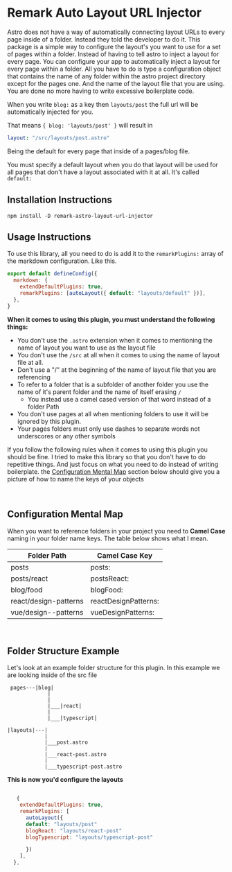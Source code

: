 # Remark Auto Layout URL Injector

Astro does not have a way of automatically connecting layout URLs to every page inside of a folder. Instead they told the developer to do it.
This package is a simple way to configure the layout's you want to use for a set of pages within a folder.
Instead of having to tell astro to inject a layout for every page. You can configure your app to automatically inject a layout for every page within a folder.
All you have to do is type a configuration object that contains the name of any folder within the astro project directory except for the pages one. And the name of the layout file that you are using. You are done no more having to write excessive boilerplate code.

When you write `blog:` as a key then `layouts/post` the full url will be automatically injected for you.

That means `{ blog: 'layouts/post' }` will result in

```yaml
layout: "/src/layouts/post.astro"
```

Being the default for every page that inside of a pages/blog file.

You must specify a default layout when you do that layout will be used for all pages that don't have a layout associated with it at all.
It's called `default:`

## Installation Instructions

```
npm install -D remark-astro-layout-url-injector
```

## Usage Instructions

To use this library, all you need to do is add it to the `remarkPlugins:` array of the markdown configuration. Like this.

```js
export default defineConfig({
  markdown: {
    extendDefaultPlugins: true,
    remarkPlugins: [autoLayout({ default: "layouts/default" })],
  },
}
```

**When it comes to using this plugin, you must understand the following things:**

- You don't use the `.astro` extension when it comes to mentioning the name of layout you want to use as the layout file
- You don't use the `/src` at all when it comes to using the name of layout file at all.
- Don't use a "/" at the beginning of the name of layout file that you are referencing
- To refer to a folder that is a subfolder of another folder you use the name of it's parent folder and the name of itself erasing `/`
  - You instead use a camel cased version of that word instead of a folder Path
- You don't use pages at all when mentioning folders to use it will be ignored by this plugin.
- Your pages folders must only use dashes to separate words not underscores or any other symbols

If you follow the following rules when it comes to using this plugin you should be fine. I tried to make this library so that you don't have to do repetitive things. And just focus on what you need to do instead of writing boilerplate. the [Configuration Mental Map](#configuration-mental-map) section below should give you a picture of how to name the keys of your objects

<br />

## Configuration Mental Map

When you want to reference folders in your project you need to **Camel Case** naming in your folder name keys. The table below shows what I mean.

| Folder Path           | Camel Case Key       |
| --------------------- | -------------------- |
| posts                 | posts:               |
| posts/react           | postsReact:          |
| blog/food             | blogFood:            |
| react/design-patterns | reactDesignPatterns: |
| vue/design--patterns  | vueDesignPatterns:   |

<br />

## Folder Structure Example

Let's look at an example folder structure for this plugin. In this example we are looking inside of the src file

```
 pages---|blog|
             |
             |
             |___|react|
             |
             |___|typescript|

|layouts|---|
            |
            |___post.astro
            |
            |___react-post.astro
            |
            |___typescript-post.astro
```

**This is now you'd configure the layouts**

```js

   {
    extendDefaultPlugins: true,
    remarkPlugins: [
      autoLayout({
      default: "layouts/post"
      blogReact: "layouts/react-post"
      blogTypescript: "layouts/typescript-post"

      })
    ],
  },

```
